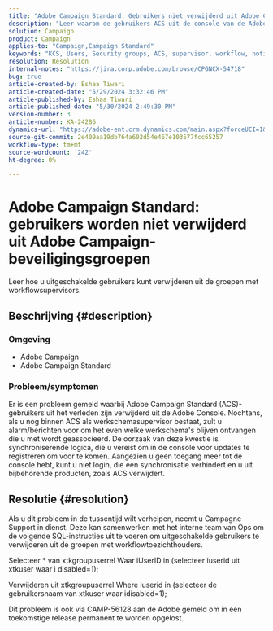 ```yaml
---
title: "Adobe Campaign Standard: Gebruikers niet verwijderd uit Adobe Campaign-beveiligingsgroepen"
description: "Leer waarom de gebruikers ACS uit de console van de Adobe als gebruiker worden verwijderd."
solution: Campaign
product: Campaign
applies-to: "Campaign,Campaign Standard"
keywords: "KCS, Users, Security groups, ACS, supervisor, workflow, notifications, synchronisatielogica, issue, update, console"
resolution: Resolution
internal-notes: "https://jira.corp.adobe.com/browse/CPGNCX-54718"
bug: true
article-created-by: Eshaa Tiwari
article-created-date: "5/29/2024 3:32:46 PM"
article-published-by: Eshaa Tiwari
article-published-date: "5/30/2024 2:49:30 PM"
version-number: 3
article-number: KA-24286
dynamics-url: "https://adobe-ent.crm.dynamics.com/main.aspx?forceUCI=1&pagetype=entityrecord&etn=knowledgearticle&id=d00080b1-d01d-ef11-840b-6045bd026dc7"
source-git-commit: 2e409aa19db764a602d54e467e103577fcc65257
workflow-type: tm+mt
source-wordcount: '242'
ht-degree: 0%

---
```


# Adobe Campaign Standard: gebruikers worden niet verwijderd uit Adobe Campaign-beveiligingsgroepen


Leer hoe u uitgeschakelde gebruikers kunt verwijderen uit de groepen met workflowsupervisors.

## Beschrijving {#description}


### Omgeving

- Adobe Campaign
- Adobe Campaign Standard


### Probleem/symptomen

Er is een probleem gemeld waarbij Adobe Campaign Standard (ACS)-gebruikers uit het verleden zijn verwijderd uit de Adobe Console. Nochtans, als u nog binnen ACS als werkschemasupervisor bestaat, zult u alarm/berichten voor om het even welke werkschema&#39;s blijven ontvangen die u met wordt geassocieerd. De oorzaak van deze kwestie is synchroniserende logica, die u vereist om in de console voor updates te registreren om voor te komen. Aangezien u geen toegang meer tot de console hebt, kunt u niet login, die een synchronisatie verhindert en u uit bijbehorende producten, zoals ACS verwijdert.


## Resolutie {#resolution}


Als u dit probleem in de tussentijd wilt verhelpen, neemt u Campagne Support in dienst. Deze kan samenwerken met het interne team van Ops om de volgende SQL-instructies uit te voeren om uitgeschakelde gebruikers te verwijderen uit de groepen met workflowtoezichthouders.

Selecteer \* van xtkgroupuserrel Waar iUserID in (selecteer iuserid uit xtkuser waar i disabled=1);

Verwijderen uit xtkgroupuserrel Where iuserid in (selecteer de gebruikersnaam van xtkuser waar idisabled=1);

Dit probleem is ook via CAMP-56128 aan de Adobe gemeld om in een toekomstige release permanent te worden opgelost.
